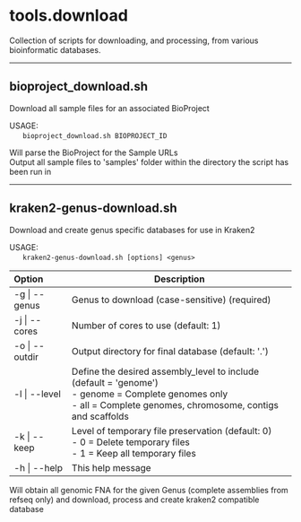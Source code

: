 # tools.download
Collection of scripts for downloading, and processing, from various bioinformatic databases.
___

## bioproject_download.sh
Download all sample files for an associated BioProject 


USAGE:  
&nbsp;&nbsp;&nbsp;&nbsp;&nbsp;&nbsp;`bioproject_download.sh BIOPROJECT_ID`  
  

Will parse the BioProject for the Sample URLs  
Output all sample files to 'samples' folder within the directory the script has been run in  

---

## kraken2-genus-download.sh
Download and create genus specific databases for use in Kraken2


USAGE:  
&nbsp;&nbsp;&nbsp;&nbsp;&nbsp;&nbsp;`kraken2-genus-download.sh [options] <genus>`

| Option          | Description                                                                                                          |
| :-------------- | -------------------------------------------------------------------------------------------------------------------- |
| -g \| --genus   | Genus to download (case-sensitive) (required)                                                                        |
| -j \| --cores   | Number of cores to use (default: 1)                                                                                  |
| -o \| --outdir  | Output directory for final database (default: '.')                                                                   |
| -l \| --level   | Define the desired assembly_level to include (default = 'genome')</br>- genome = Complete genomes only</br>- all = Complete genomes, chromosome, contigs and scaffolds|
| -k \| --keep    | Level of temporary file preservation (default: 0)</br>- 0 = Delete temporary files</br>- 1 = Keep all temporary files|
| -h \| --help    | This help message                                                                                                    |

Will obtain all genomic FNA for the given Genus (complete assemblies from refseq only) and download, process and create kraken2 compatible database
